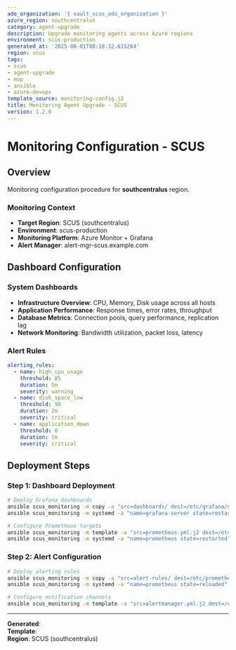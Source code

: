 ```yaml
---
ado_organization: '{ vault_scus_ado_organization }'
azure_region: southcentralus
category: agent-upgrade
description: Upgrade monitoring agents across Azure regions
environment: scus-production
generated_at: '2025-08-01T08:18:32.615264'
region: scus
tags:
- scus
- agent-upgrade
- mop
- ansible
- azure-devops
template_source: monitoring-config.j2
title: Monitoring Agent Upgrade - SCUS
version: 1.2.0
---
```



# Monitoring Configuration - SCUS

## Overview

Monitoring configuration procedure for **southcentralus** region.

### Monitoring Context

- **Target Region**: SCUS (southcentralus)
- **Environment**: scus-production
- **Monitoring Platform**: Azure Monitor + Grafana
- **Alert Manager**: alert-mgr-scus.example.com

## Dashboard Configuration

### System Dashboards
- **Infrastructure Overview**: CPU, Memory, Disk usage across all hosts
- **Application Performance**: Response times, error rates, throughput
- **Database Metrics**: Connection pools, query performance, replication lag
- **Network Monitoring**: Bandwidth utilization, packet loss, latency

### Alert Rules
```yaml
alerting_rules:
  - name: high_cpu_usage
    threshold: 85
    duration: 5m
    severity: warning
  - name: disk_space_low
    threshold: 90
    duration: 2m
    severity: critical
  - name: application_down
    threshold: 0
    duration: 1m
    severity: critical
```

## Deployment Steps

### Step 1: Dashboard Deployment
```bash
# Deploy Grafana dashboards
ansible scus_monitoring -m copy -a "src=dashboards/ dest=/etc/grafana/dashboards/"
ansible scus_monitoring -m systemd -a "name=grafana-server state=restarted"

# Configure Prometheus targets
ansible scus_monitoring -m template -a "src=prometheus.yml.j2 dest=/etc/prometheus/prometheus.yml"
ansible scus_monitoring -m systemd -a "name=prometheus state=restarted"
```

### Step 2: Alert Configuration
```bash
# Deploy alerting rules
ansible scus_monitoring -m copy -a "src=alert-rules/ dest=/etc/prometheus/rules/"
ansible scus_monitoring -m systemd -a "name=prometheus state=reloaded"

# Configure notification channels
ansible scus_monitoring -m template -a "src=alertmanager.yml.j2 dest=/etc/alertmanager/alertmanager.yml"
```

---

**Generated**:   
**Template**:   
**Region**: SCUS (southcentralus)